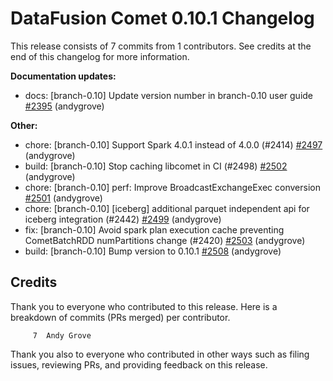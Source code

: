 <!--
Licensed to the Apache Software Foundation (ASF) under one
or more contributor license agreements.  See the NOTICE file
distributed with this work for additional information
regarding copyright ownership.  The ASF licenses this file
to you under the Apache License, Version 2.0 (the
"License"); you may not use this file except in compliance
with the License.  You may obtain a copy of the License at

  http://www.apache.org/licenses/LICENSE-2.0

Unless required by applicable law or agreed to in writing,
software distributed under the License is distributed on an
"AS IS" BASIS, WITHOUT WARRANTIES OR CONDITIONS OF ANY
KIND, either express or implied.  See the License for the
specific language governing permissions and limitations
under the License.
-->

# DataFusion Comet 0.10.1 Changelog

This release consists of 7 commits from 1 contributors. See credits at the end of this changelog for more information.

**Documentation updates:**

- docs: [branch-0.10] Update version number in branch-0.10 user guide [#2395](https://github.com/apache/datafusion-comet/pull/2395) (andygrove)

**Other:**

- chore: [branch-0.10] Support Spark 4.0.1 instead of 4.0.0 (#2414) [#2497](https://github.com/apache/datafusion-comet/pull/2497) (andygrove)
- build: [branch-0.10] Stop caching libcomet in CI (#2498) [#2502](https://github.com/apache/datafusion-comet/pull/2502) (andygrove)
- chore: [branch-0.10] perf: Improve BroadcastExchangeExec conversion [#2501](https://github.com/apache/datafusion-comet/pull/2501) (andygrove)
- chore: [branch-0.10] [iceberg] additional parquet independent api for iceberg integration (#2442) [#2499](https://github.com/apache/datafusion-comet/pull/2499) (andygrove)
-  fix: [branch-0.10] Avoid spark plan execution cache preventing CometBatchRDD numPartitions change (#2420) [#2503](https://github.com/apache/datafusion-comet/pull/2503) (andygrove)
- build: [branch-0.10] Bump version to 0.10.1 [#2508](https://github.com/apache/datafusion-comet/pull/2508) (andygrove)

## Credits

Thank you to everyone who contributed to this release. Here is a breakdown of commits (PRs merged) per contributor.

```
     7	Andy Grove
```

Thank you also to everyone who contributed in other ways such as filing issues, reviewing PRs, and providing feedback on this release.

